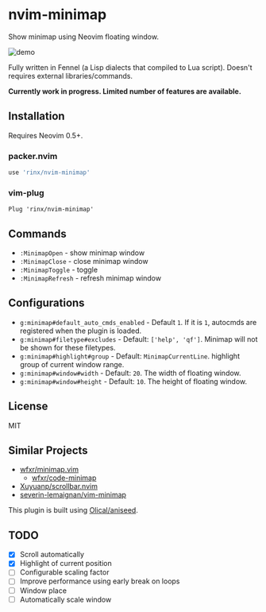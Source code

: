 nvim-minimap
===

Show minimap using Neovim floating window.

![demo](https://user-images.githubusercontent.com/1588935/116887327-26f1fe80-ac65-11eb-9ec0-d998956ab546.gif)

Fully written in Fennel (a Lisp dialects that compiled to Lua script). Doesn't requires external libraries/commands.

**Currently work in progress. Limited number of features are available.**


Installation
---

Requires Neovim 0.5+.

### packer.nvim

```lua
use 'rinx/nvim-minimap'
```


### vim-plug

```
Plug 'rinx/nvim-minimap'
```

Commands
---

- `:MinimapOpen` - show minimap window
- `:MinimapClose` - close minimap window
- `:MinimapToggle` - toggle
- `:MinimapRefresh` - refresh minimap window


Configurations
---

- `g:minimap#default_auto_cmds_enabled` - Default `1`. If it is `1`, autocmds are registered when the plugin is loaded.
- `g:minimap#filetype#excludes` - Default: `['help', 'qf']`. Minimap will not be shown for these filetypes.
- `g:minimap#highlight#group` - Default: `MinimapCurrentLine`. highlight group of current window range.
- `g:minimap#window#width` - Default: `20`. The width of floating window.
- `g:minimap#window#height` - Default: `10`. The height of floating window.


License
---

MIT


Similar Projects
---

- [wfxr/minimap.vim](https://github.com/wfxr/minimap.vim)
    - [wfxr/code-minimap](https://github.com/wfxr/code-minimap)
- [Xuyuanp/scrollbar.nvim](https://github.com/Xuyuanp/scrollbar.nvim)
- [severin-lemaignan/vim-minimap](https://github.com/severin-lemaignan/vim-minimap)

This plugin is built using [Olical/aniseed](https://github.com/Olical/aniseed).

TODO
---

- [X] Scroll automatically
- [X] Highlight of current position
- [ ] Configurable scaling factor
- [ ] Improve performance using early break on loops
- [ ] Window place
- [ ] Automatically scale window
